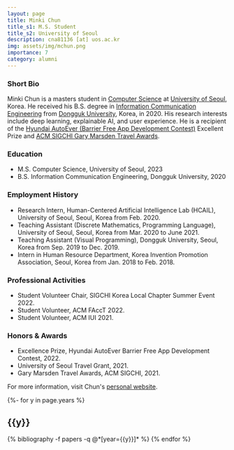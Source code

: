 ```yaml
---
layout: page
title: Minki Chun
title_s1: M.S. Student
title_s2: University of Seoul
description: cna81136 [at] uos.ac.kr
img: assets/img/mchun.png
importance: 7
category: alumni
---
```


### Short Bio
<p>Minki Chun is a masters student in <a href="https://engineering.uos.ac.kr/engineering/depart/cs/welcome.do">Computer Science</a> at <a href="https://www.uos.ac.kr/">University of Seoul</a>, Korea. He received his B.S. degree in <a href="https://ice.dongguk.edu/main">Information Communication Engineering</a> from <a href="https://www.dongguk.edu/">Dongguk University</a>, Korea, in 2020. His research interests include deep learning, explainable AI, and user experience. He is a recipient of the <a href="https://www.autoeverapp.kr">Hyundai AutoEver (Barrier Free App Development Contest)</a> Excellent Prize and <a href="https://sigchi.org/awards/gary-marsden-travel-awards/">ACM SIGCHI Gary Marsden Travel Awards</a>.</p>

### Education
<ul>
<li>M.S. Computer Science, University of Seoul, 2023
</li>
<li>B.S. Information Communication Engineering, Dongguk University, 2020
</li>
</ul>

### Employment History
<ul>
<li>Research Intern, Human-Centered Artificial Intelligence Lab (HCAIL), University of Seoul, Seoul, Korea from Feb. 2020.
</li>
<li>Teaching Assistant (Discrete Mathematics, Programming Language), University of Seoul, Seoul, Korea from Mar. 2020 to June 2021.
</li>
<li>Teaching Assistant (Visual Programming), Dongguk University, Seoul, Korea from Sep. 2019 to Dec. 2019.
</li>
<li>Intern in Human Resource Department, Korea Invention Promotion Association, Seoul, Korea from Jan. 2018 to Feb. 2018.
</li>
</ul>

### Professional Activities
<ul>
<li>Student Volunteer Chair, SIGCHI Korea Local Chapter Summer Event 2022.
</li>
<li>Student Volunteer, ACM FAccT 2022.
</li>
<li>Student Volunteer, ACM IUI 2021.
</li>
</ul>

### Honors & Awards
<ul>
<li>Excellence Prize, Hyundai AutoEver Barrier Free App Development Contest, 2022.
</li>
<li>University of Seoul Travel Grant, 2021.
</li>
<li>Gary Marsden Travel Awards, ACM SIGCHI, 2021.
</li>
</ul>

For more information, visit Chun's [personal website](https://sites.google.com/view/minkichun/).

<!-- _pages/publications.md -->
<div class="publications">

{%- for y in page.years %}
  <h2 class="year">{{y}}</h2>
  {% bibliography -f papers -q @*[year={{y}}]* %}
{% endfor %}

</div>
